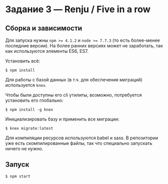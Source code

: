 # Задание 3 — Renju / Five in a row

## Сборка и зависимости

Для запуска нужны `npm >= 4.1.2` и `node >= 7.7.3` (то есть более-менее последние версии). На более ранних
версиях может не заработать, так как используются элементы ES6, ES7.

Установить всё:

```
$ npm install
```

Для работы с базой данных (в т.ч. для обеспечения миграций) используется `knex`.

Чтобы были доступны его cli утилиты, возможно, потребуется установить его глобально:

```
$ npm install -g knex
```

Инициализировать базу и применить все миграции:

```
$ knex migrate:latest
```

Для компиляции ресурсов используются babel и sass. В репозитории уже есть скомпилированные файлы, так что
специально запускать ничего не нужно.

## Запуск

```
$ npm start
```
